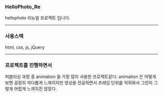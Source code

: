 ### HelloPhoto_Re
hellophoto 리뉴얼 프로젝트 입니다.
<hr />

### 사용스텍
html, css, js, jQuery
<hr />

### 프로젝트를 진행하면서
퍼블리싱 과정 중 animation 을 가장 많이 사용한 프로젝트같다. animation 은 어떻게 보면 굉장히 까다롭게 느껴지지만 영상을 전공하면서 프레임 단위를 익혀와서 그런지 그렇게 어렵게 느껴지진 않았다.
